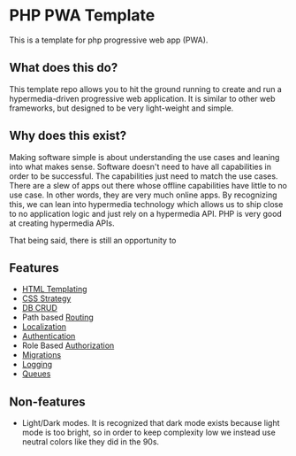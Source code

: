 # PHP PWA Template

This is a template for php progressive web app (PWA).

## What does this do?

This template repo allows you to hit the ground running to create and run a
hypermedia-driven progressive web application. It is similar to other web frameworks,
but designed to be very light-weight and simple.

## Why does this exist?

Making software simple is about understanding the use cases and leaning into what
makes sense. Software doesn't need to have all capabilities in order to be successful.
The capabilities just need to match the use cases. There are a slew of apps out there
whose offline capabilities have little to no use case. In other words, they are very
much online apps. By recognizing this, we can lean into hypermedia technology which
allows us to ship close to no application logic and just rely on a hypermedia API.
PHP is very good at creating hypermedia APIs.

That being said, there is still an opportunity to

## Features

- [HTML Templating](docs/HTML_TEMPLATING.md)
- [CSS Strategy](docs/CSS_STRATEGY.md)
- [DB CRUD](docs/DB_CRUD.md)
- Path based [Routing](docs/ROUTING.md)
- [Localization](docs/LOCALIZATION.md)
- [Authentication](docs/AUTHENTICATION.md)
- Role Based [Authorization](docs/AUTHORIZATION.md)
- [Migrations](docs/MIGRATIONS.md)
- [Logging](docs/LOGGING.md)
- [Queues](docs/QUEUES.md)

## Non-features

- Light/Dark modes. It is recognized that dark mode exists because light mode is
  too bright, so in order to keep complexity low we instead use neutral colors like
  they did in the 90s.
